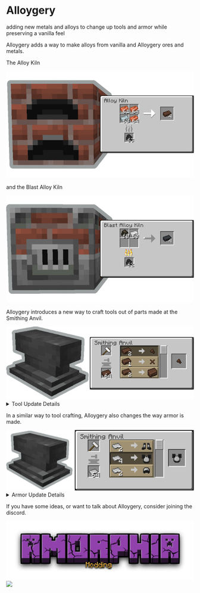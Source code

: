 # Alloygery
<p>adding new metals and alloys to change up tools and armor while preserving a vanilla feel</p>

<p>Alloygery adds a way to make alloys from vanilla and Alloygery ores and metals.</p>
<p>The Alloy Kiln</p>
<img src="readmeAssets/ores_metals_and_alloys/alloy_kiln_banner.png"/>
<p>and the Blast Alloy Kiln</p>
<img src="readmeAssets/ores_metals_and_alloys/blast_alloy_kiln_banner.png"/>

<p>Alloygery introduces a new way to craft tools out of parts made at the Smithing Anvil.</p>
<img src="readmeAssets/tool_parts_smithing_banner.png"/>
<details>
<summary>Tool Update Details</summary>
<p>Tools are crafted from a combination of a tool head (like a pickaxe head), a binding, and a handle. Where each part contributes to the overall stats of the tool. Try mix and matching materials to get the best results.</p>
<img src="readmeAssets/tool_update/tool_parts_crafting.png"/>

<p>Once you have a tool, take it over to the smithing table to apply an upgrade.</p>
<img src="readmeAssets/tool_update/tool_part_upgrades.gif"/>

<p>Upgrades are removable by using a smithing hammer.</p>
<img src="readmeAssets/tool_update/tool_upgrade_removing.png"/>

<p>By default, diamond and netherite gear are uncraftable. If you happen to come across some gear via loot or trading, you can still make use of it by salvaging the tool head.</p>
<img src="readmeAssets/tool_update/diamond_tool_salvaging.png"/>
<img src="readmeAssets/tool_update/netherite_tool_salvaging.png"/>

<p>Similarly, regular gear can also be dismantled this way.</p>
<img src="readmeAssets/gear_dismantling.png"/>
</details>

<p>In a similar way to tool crafting, Alloygery also changes the way armor is made.</p>
<img src="readmeAssets/armor_update/smithing_anvil_armor_crafting_banner.png"/>
<details>
<summary>Armor Update Details</summary>
<p>Armor starts with a base layer. There are three base layers: Wool, Leather, and Chain.</p>
<img src="readmeAssets/armor_update/base_armors.png" height="200"/>

<p>You can craft armor plating to upgrade your armor with at the Smithing Anvil</p>
<img src="readmeAssets/armor_update/craft_plate_armor.png"/>

<p>Then apply those upgrades to your base armor at the Smithing Table</p>
<img src="readmeAssets/armor_update/apply_armor_plating.png"/>

<p>Plating can be removed at the Crafting Table by using a Crafting Hammer</p>
<img src="readmeAssets/armor_update/remove_armor_plating.png"/>

<p>By default, diamond and netherite armor is not craftable. You can make armor plates from any that you find as loot though.</p>
<img src="readmeAssets/armor_update/craft_diamond_armor_plating.png"/>

<p>There are two types of armor plating added by Alloygery. Plate, and Heavy Plate.</p>
<p>Depiction of Steel Plate applied to each base armor type.</p>
<img src="readmeAssets/armor_update/steel_plate_armors.png" height="200"/>
<p>Depiction of Steel Heavy Plate applied to each base armor type.</p>
<img src="readmeAssets/armor_update/steel_heavy_plate_armors.png" height="200"/>

<p>With the ability to dye leather and wool base layers, the possible combinations are extensive.</p>
<img src="readmeAssets/armor_update/armors.gif"/>
</details>

<p>If you have some ideas, or want to talk about Alloygery, consider joining the discord.</p>
<p><a href="https://discord.gg/W5yXwW8yAA"><img src="readmeAssets/amorphia_modding_banner.png"/><img src="https://img.shields.io/discord/949008773308092457?color=7289DA&amp;label=discord&amp;logo=discord&amp;logoColor=fff&amp;style=for-the-badge"/></a></p>

